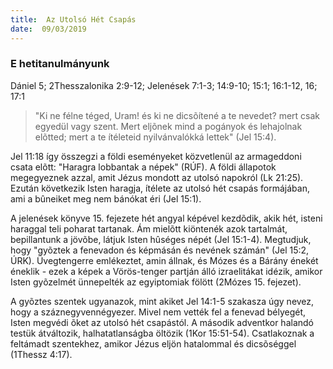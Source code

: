```yaml
---
title:  Az Utolsó Hét Csapás
date:  09/03/2019
---
```


### E hetitanulmányunk
Dániel 5; 2Thesszalonika 2:9-12; Jelenések 7:1-3; 14:9-10; 15:1; 16:1-12, 16; 17:1

> <p></p>
> "Ki ne félne téged, Uram! és ki ne dicsõítené a te nevedet? mert csak egyedül vagy szent. Mert eljõnek mind a pogányok és lehajolnak elõtted; mert a te ítéleteid nyilvánvalókká lettek" (Jel 15:4).

Jel 11:18 így összegzi a földi eseményeket közvetlenül az armageddoni csata elõtt: "Haragra lobbantak a népek" (RÚF). A földi állapotok megegyeznek azzal, amit Jézus mondott az utolsó napokról (Lk 21:25). Ezután következik Isten haragja, ítélete az utolsó hét csapás formájában, ami a bûneiket meg nem bánókat éri (Jel 15:1).

A jelenések könyve 15. fejezete hét angyal képével kezdõdik, akik hét, isteni haraggal teli poharat tartanak. Ám mielõtt kiöntenék azok tartalmát, bepillantunk a jövõbe, látjuk Isten hûséges népét (Jel 15:1-4). Megtudjuk, hogy "gyõztek a fenevadon és képmásán és nevének számán" (Jel 15:2, ÚRK). Üvegtengerre emlékeztet, amin állnak, és Mózes és a Bárány énekét éneklik - ezek a képek a Vörös-tenger partján álló izraelitákat idézik, amikor Isten gyõzelmét ünnepelték az egyiptomiak fölött (2Mózes 15. fejezet).

A gyõztes szentek ugyanazok, mint akiket Jel 14:1-5 szakasza úgy nevez, hogy a száznegyvennégyezer. Mivel nem vették fel a fenevad bélyegét, Isten megvédi õket az utolsó hét csapástól. A második adventkor halandó testük átváltozik, halhatatlanságba öltözik (1Kor 15:51-54). Csatlakoznak a feltámadt szentekhez, amikor Jézus eljön hatalommal és dicsõséggel (1Thessz 4:17).